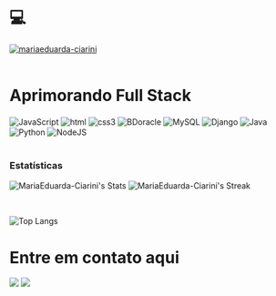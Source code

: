 # 💻
<p align="left"> <a href="https://github.com/ryo-ma/github-profile-trophy"><img src="https://github-profile-trophy.vercel.app/?username=mariaeduarda-ciarini" alt="mariaeduarda-ciarini" /></a> <br>
</br>

<div style="display: inline_block"> 

# Aprimorando Full Stack
   
  <img align="center" alt="JavaScript" src ="https://icongr.am/devicon/javascript-original.svg?size=50&color=currentColor"/>
  <img align="center" alt="html"src ="https://icongr.am/devicon/html5-original-wordmark.svg?size=65&color=currentColor"/>
  <img align="center" alt= "css3"src="https://icongr.am/devicon/css3-original-wordmark.svg?size=65&color=currentColor"/>
  <img align="center" alt= "BDoracle"src="https://icongr.am/devicon/oracle-original.svg?size=70&color=currentColor"/>
  <img align="center" alt= "MySQL"src="https://icongr.am/devicon/mysql-original-wordmark.svg?size=70&color=currentColor"/>
  <img align="center" alt= "Django" src="https://icongr.am/devicon/django-original.svg?size=65&color=currentColor"/>
  <img align="center" alt="Java"src="https://icongr.am/devicon/java-original-wordmark.svg?size=71&color=currentColor"/>
  <img align="center" alt= "Python"src="https://icongr.am/devicon/python-original.svg?size=50&color=currentColor"/>
  <img align="center" alt= "NodeJS"src="https://icongr.am/devicon/nodejs-original-wordmark.svg?size=65&color=currentColor"/>
  

  </div><br>

### Estatísticas <br>
![MariaEduarda-Ciarini's Stats](https://github-readme-stats.vercel.app/api?username=MariaEduarda-Ciarini&theme=midnight-purple&show_icons=true&hide_border=true&count_private=true) ![MariaEduarda-Ciarini's Streak](https://github-readme-streak-stats.herokuapp.com/?user=MariaEduarda-Ciarini&theme=midnight-purple&hide_border=true)
    
<div style="display: inline_block"><br>
  
 ![Top Langs](https://github-readme-stats.vercel.app/api/top-langs/?username=MariaEduarda-Ciarini&layout=compact)

</div>
<div style="display: inline_block">

# Entre em contato aqui
<a href="mailto:dudaciarinii@gmail.com"><img src="https://img.shields.io/badge/Gmail-D14836?style=for-the-badge&logo=gmail&logoColor=white" target="_blank"></a>
<a href="https://www.linkedin.com/in/maria-eduarda-ciarini-b97ab6270/"><img src="https://icongr.am/devicon/linkedin-original.svg?size=71&color=currentColor" target="_blank"></a>
